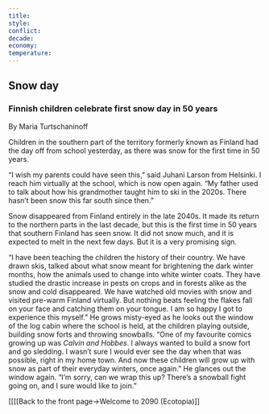 ```yaml
---
title: 
style: 
conflict: 
decade: 
economy: 
temperature: 
---
```


## Snow day


### Finnish children celebrate first snow day in 50 years

By Maria Turtschaninoff

Children in the southern part of the territory formerly known as Finland had the day off from school yesterday, as there was snow for the first time in 50 years.

“I wish my parents could have seen this,” said Juhani Larson from Helsinki. I reach him virtually at the school, which is now open again. “My father used to talk about how his grandmother taught him to ski in the 2020s. There hasn’t been snow this far south since then.”

Snow disappeared from Finland entirely in the late 2040s. It made its return to the northern parts in the last decade, but this is the first time in 50 years that southern Finland has seen snow. It did not snow much, and it is expected to melt in the next few days. But it is a very promising sign.

“I have been teaching the children the history of their country. We have drawn skis, talked about what snow meant for brightening the dark winter months, how the animals used to change into white winter coats. They have studied the drastic increase in pests on crops and in forests alike as the snow and cold disappeared. We have watched old movies with snow and visited pre-warm Finland virtually. But nothing beats feeling the flakes fall on your face and catching them on your tongue. I am so happy I got to experience this myself.” He grows misty-eyed as he looks out the window of the log cabin where the school is held, at the children playing outside, building snow forts and throwing snowballs. “One of my favourite comics growing up was *Calvin and Hobbes*. I always wanted to build a snow fort and go sledding. I wasn’t sure I would ever see the day when that was possible, right in my home town. And now these children will grow up with snow as part of their everyday winters, once again.” He glances out the window again. “I’m sorry, can we wrap this up? There’s a snowball fight going on, and I sure would like to join.”

[[[[Back to the front page->Welcome to 2090 (Ecotopia)]]
